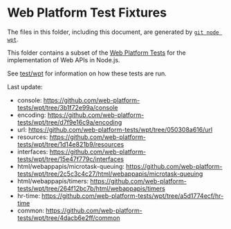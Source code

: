 # Web Platform Test Fixtures

The files in this folder, including this document,
are generated by [`git node wpt`][].

This folder contains a subset of the [Web Platform Tests][] for the
implementation of Web APIs in Node.js.

See [test/wpt](../../wpt/README.md) for information on how these tests are run.

Last update:

- console: https://github.com/web-platform-tests/wpt/tree/3b1f72e99a/console
- encoding: https://github.com/web-platform-tests/wpt/tree/d7f9e16c9a/encoding
- url: https://github.com/web-platform-tests/wpt/tree/050308a616/url
- resources: https://github.com/web-platform-tests/wpt/tree/1d14e821b9/resources
- interfaces: https://github.com/web-platform-tests/wpt/tree/15e47f779c/interfaces
- html/webappapis/microtask-queuing: https://github.com/web-platform-tests/wpt/tree/2c5c3c4c27/html/webappapis/microtask-queuing
- html/webappapis/timers: https://github.com/web-platform-tests/wpt/tree/264f12bc7b/html/webappapis/timers
- hr-time: https://github.com/web-platform-tests/wpt/tree/a5d1774ecf/hr-time
- common: https://github.com/web-platform-tests/wpt/tree/4dacb6e2ff/common

[Web Platform Tests]: https://github.com/web-platform-tests/wpt
[`git node wpt`]: https://github.com/nodejs/node-core-utils/blob/master/docs/git-node.md#git-node-wpt
